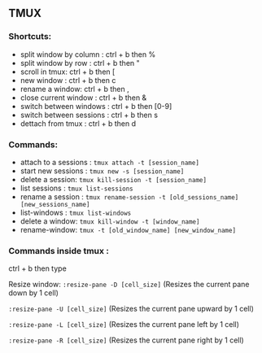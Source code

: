 ## **TMUX**

### Shortcuts:

- split window by column : ctrl + b then %
- split window by row : ctrl + b then "
- scroll in tmux: ctrl + b then [
- new window : ctrl + b then c
- rename a window: ctrl + b then ,
- close current window : ctrl + b then &
- switch between windows : ctrl + b then [0-9]
- switch between sessions : ctrl + b then s
- dettach from tmux : ctrl + b then d

### Commands:
- attach to a sessions : `tmux attach -t [session_name]`
- start new sessions : `tmux new -s [session_name]`
- delete a session: `tmux kill-session -t [session_name]`
- list sessions : `tmux list-sessions`
- rename a session : `tmux rename-session -t [old_sessions_name] [new_sessions_name]`
- list-windows : `tmux list-windows`
- delete a window: `tmux kill-window -t [window_name]`
- rename-window: `tmux -t [old_window_name] [new_window_name]`

### Commands inside **tmux** :

ctrl + b then type

Resize window:
`:resize-pane -D [cell_size]` (Resizes the current pane down by 1 cell)

`:resize-pane -U [cell_size]` (Resizes the current pane upward by 1 cell)

`:resize-pane -L [cell_size]` (Resizes the current pane left by 1 cell)

`:resize-pane -R [cell_size]` (Resizes the current pane right by 1 cell)
